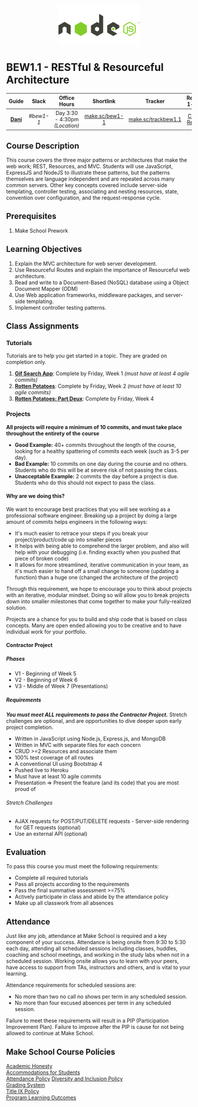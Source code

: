 <p align="center">
  <img src="node.png" height="110">
</p>

# BEW1.1 - RESTful & Resourceful Architecture

| Guide | Slack | Office Hours | Shortlink | Tracker | Request 1-on-1 |
| :-: | :-: | :-: | :-: | :-: | :-: |
| [**Dani**](https://github.com/droxey) | _#bew1-1_ | Day 3:30 - 4:30pm _(Location)_ | [make.sc/bew1-1](https://make.sc/bew1-1) | [make.sc/trackbew1.1](make.sc/trackbew1.1) | [Click to Request](https://make.sc/codewithdani) |

## Course Description

This course covers the three major patterns or architectures that make the web work; REST, Resources, and MVC. Students will use JavaScript, ExpressJS and NodeJS to illustrate these patterns, but the patterns themselves are language independent and are repeated across many common servers. Other key concepts covered include server-side templating, controller testing, associating and nesting resources, state, convention over configuration, and the request-response cycle.

## Prerequisites

1. Make School Prework

## Learning Objectives

1. Explain the MVC architecture for web server development.
2. Use Resourceful Routes and explain the importance of Resourceful web architecture.
3. Read and write to a Document-Based (NoSQL) database using a Object Document Mapper (ODM)
4. Use Web application frameworks, middleware packages, and server-side templating.
5. Implement controller testing patterns.

## Class Assignments

### Tutorials

Tutorials are to help you get started in a topic.  They are graded on completion only.

1. [**Gif Search App**](https://www.makeschool.com/academy/track/gif-search-app-ynu): Complete by Friday, Week 1 _(must have at least 4 agile commits)_
2. [**Rotten Potatoes**](https://www.makeschool.com/academy/track/rotten-potatoes---movie-reviews-with-express-js): Complete by Friday, Week 2 _(must have at least 10 agile commits)_
3. [**Rotten Potatoes: Part Deux**](https://www.makeschool.com/academy/track/rotten-potatoes---movie-reviews-with-express-js-rge): Complete by Friday, Week 4


### Projects
**All projects will require a minimum of 10 commits, and must take place throughout the entirety of the course**

- **Good Example:** 40+ commits throughout the length of the course, looking for a healthy spattering of commits each week (such as 3-5 per day).
- **Bad Example:** 10 commits on one day during the course and no others. Students who do this will be at severe risk of not passing the class.
- **Unacceptable Example:** 2 commits the day before a project is due. Students who do this should not expect to pass the class.

#### Why are we doing this?

We want to encourage best practices that you will see working as a professional software engineer. Breaking up a project by doing a large amount of commits helps engineers in the following ways:

- It's much easier to retrace your steps if you break your project/product/code up into smaller pieces
- It helps with being able to comprehend the larger problem, and also will help with your debugging (i.e. finding exactly when you pushed that piece of broken code)
- It allows for more streamlined, iterative communication in your team, as it's much easier to hand off a small change to someone (updating a function) than a huge one (changed the architecture of the project)

Through this requirement, we hope to encourage you to think about projects with an iterative, modular mindset. Doing so will allow you to break projects down into smaller milestones that come together to make your fully-realized solution.

Projects are a chance for you to build and ship code that is based on class concepts.  Many are open ended allowing you to be creative and to have individual work for your portfolio.

#### **Contractor Project**

##### Phases

- V1 - Beginning of Week 5
- V2 - Beginning of Week 6
- V3 - Middle of Week 7 (Presentations)

##### Requirements

_**You must meet ALL requirements to pass the Contractor Project.**_ Stretch challenges are optional, and are opportunities to dive deeper upon early project completion.

- Written in JavaScript using Node.js, Express.js, and MongoDB
- Written in MVC with separate files for each concern
- CRUD >=2 Resources and associate them
- 100% test coverage of all routes
- A conventional UI using Bootstrap 4
- Pushed live to Heroku
- Must have at least 10 agile commits
- Presentation => Present the feature (and its code) that you are most proud of

###### Stretch Challenges

- AJAX requests for POST/PUT/DELETE requests - Server-side rendering for GET requests (optional)
- Use an external API (optional)

## Evaluation

To pass this course you must meet the following requirements:

- Complete all required tutorials
- Pass all projects according to the requirements
- Pass the final summative assessment >=75%
- Actively participate in class and abide by the attendance policy
- Make up all classwork from all absences

## Attendance

Just like any job, attendance at Make School is required and a key component of your success. Attendance is being onsite from 9:30 to 5:30 each day, attending all scheduled sessions including classes, huddles, coaching and school meetings, and working in the study labs when not in a scheduled session. Working onsite allows you to learn with your peers, have access to support from TAs, instructors and others, and is vital to your learning.

Attendance requirements for scheduled sessions are:
- No more than two no call no shows per term in any scheduled session.
- No more than four excused absences per term in any scheduled session.

Failure to meet these requirements will result in a PIP (Participation Improvement Plan).  Failure to improve after the PIP is cause for not being allowed to continue at Make School.


## Make School Course Policies

[Academic Honesty](https://make.sc/academic-honesty)<br>
[Accommodations for Students](https://make.sc/accommodations-for-students)<br>
[Attendance Policy](https://make.sc/attendance-policy)
[Diversity and Inclusion Policy](https://make.sc/diversity-and-inclusion-policy)<br>
[Grading System](https://make.sc/grading-system)
<br>
[Title IX Policy](https://make.sc/title-ix-policy)<br>
[Program Learning Outcomes](https://make.sc/program-learning-outcomes)
